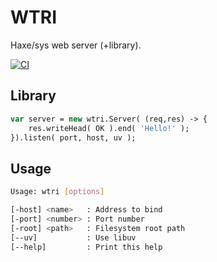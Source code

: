 WTRI
====
Haxe/sys web server (+library).

[![CI](https://github.com/tong/wtri/actions/workflows/ci.yml/badge.svg)](https://github.com/tong/wtri/actions/workflows/ci.yml)

## Library

```hx
var server = new wtri.Server( (req,res) -> {
    res.writeHead( OK ).end( 'Hello!' );
}).listen( port, host, uv );
```


## Usage

```sh
Usage: wtri [options]

[-host] <name>   : Address to bind
[-port] <number> : Port number
[-root] <path>   : Filesystem root path
[--uv]           : Use libuv
[--help]         : Print this help
```